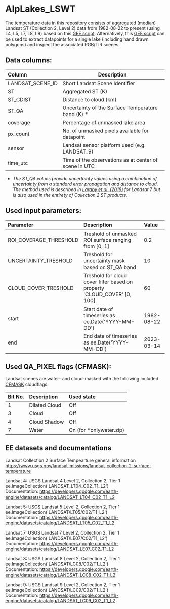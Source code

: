 # AlpLakes_LSWT

The temperature data in this repository consists of aggregated (median) Landsat ST (Collection 2, Level 2) data from 1982-08-22 to present (using L4, L5, L7, L8, L9) based on this [GEE script](https://code.earthengine.google.com/a0742a9bb6329d5925cc5ba7e4a1ce4a?noload=true). Alternatively, this [GEE script](https://code.earthengine.google.com/e5df6e79d2e54eb66e72e4bdab89222c?noload=true) can be used to extract datapoints for a single lake (including hand drawn polygons) and inspect the associated RGB/TIR scenes.

## Data columns:
| Column            | Description                                           |
|:-------------     | -------------                                         |
| LANDSAT_SCENE_ID  | Short Landsat Scene Identifier                        |
| ST                | Aggregated ST (K)                                     |
| ST_CDIST          | Distance to cloud (km)                                |
| ST_QA             | Uncertainty of the Surface Temperature band (K) *     |
| coverage          | Percentage of unmasked lake area                      |
| px_count          | No. of unmasked pixels available for datapoint        |
| sensor            | Landsat sensor platform used (e.g. LANDSAT_9)         |
| time_utc          | Time of the observations as at center of scene in UTC |

* *The ST_QA values provide uncertainty values using a combination of uncertainty from a standard error propagation and distance to cloud. The method used is described in [Laraby et al. (2018)](https://doi.org/10.1016/j.rse.2018.06.026) for Landsat 7 but is also used in the entirety of Collection 2 ST products.*

## Used input parameters:

| Parameter               | Description                                                               | Value     |
|:-------------           |:-------------                                                             |:-----     |
| ROI_COVERAGE_THRESHOLD  | Treshold of unmasked ROI surface ranging from [0, 1]                      | 0.2       |
| UNCERTAINTY_TRESHOLD    | Treshold for uncertainty mask based on ST_QA band                         | 10        |
| CLOUD_COVER_TRESHOLD    | Treshold for cloud cover filter based on property 'CLOUD_COVER' [0, 100]  | 60        |
| start                   | Start date of timeseries as ee.Date('YYYY-MM-DD')                         | 1982-08-22|
| end                     | End date of timeseries as ee.Date('YYYY-MM-DD')                           | 2023-03-14|

## Used QA_PIXEL flags (CFMASK):
Landsat scenes are water- and cloud-masked with the following included [CFMASK](https://www.usgs.gov/landsat-missions/cfmask-algorithm) cloudflags:

| Bit No. | Description              | Used state |
|:--      |:------------------------ |:---------- |
| 1       | Dilated Cloud            | Off        |
| 3       | Cloud                    | Off        |
| 4       | Cloud Shadow             | Off        |
| 7       | Water                    | On (for *onlywater.zip) |


## EE datasets and documentations

Landsat Collection 2 Surface Tempearture general information  
https://www.usgs.gov/landsat-missions/landsat-collection-2-surface-temperature

Landsat 4: USGS Landsat 4 Level 2, Collection 2, Tier 1  
ee.ImageCollection('LANDSAT_LT04_C02_T1_L2')  
Documentation: https://developers.google.com/earth-engine/datasets/catalog/LANDSAT_LT04_C02_T1_L2

Landsat 5: USGS Landsat 5 Level 2, Collection 2, Tier 1  
ee.ImageCollection('LANDSAT/LT05/C02/T1_L2')  
Documentation: https://developers.google.com/earth-engine/datasets/catalog/LANDSAT_LT05_C02_T1_L2

Landsat 7: USGS Landsat 7 Level 2, Collection 2, Tier 1  
ee.ImageCollection('LANDSAT/LE07/C02/T1_L2')  
Documentation: https://developers.google.com/earth-engine/datasets/catalog/LANDSAT_LE07_C02_T1_L2

Landsat 8: USGS Landsat 8 Level 2, Collection 2, Tier 1  
ee.ImageCollection('LANDSAT/LC08/C02/T1_L2')  
Documentation: https://developers.google.com/earth-engine/datasets/catalog/LANDSAT_LC08_C02_T1_L2

Landsat 9: USGS Landsat 9 Level 2, Collection 2, Tier 1  
ee.ImageCollection('LANDSAT/LC09/C02/T1_L2')  
Documentation: https://developers.google.com/earth-engine/datasets/catalog/LANDSAT_LC09_C02_T1_L2
